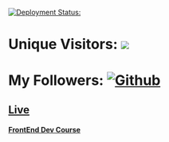[![Deployment Status: ](https://api.netlify.com/api/v1/badges/b7c7a8ad-59f6-4cfe-9656-6b936c8a4068/deploy-status)](https://app.netlify.com/sites/github-profile-generator-007/deploys)
# Unique Visitors: ![](https://visitor-badge.laobi.icu/badge?page_id=Rishav9852Kumar/App-Gallery)
# My Followers: [![Github](https://img.shields.io/github/followers/Rishav9852Kumar?label=Follow&style=social)](https://github.com/Rishav9852Kumar)
## [Live](https://github-profile-generator-007.netlify.app)
#### [FrontEnd Dev Course](https://frontendmasters.com/cours)